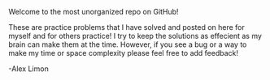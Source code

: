 Welcome to the most unorganized repo on GitHub!

These are practice problems that I have solved and posted on here for myself and for others practice! I try to keep the solutions as effecient as my brain can make them at the time. However, if you see a bug or a way to make my time or space complexity please feel free to add feedback!

-Alex Limon
